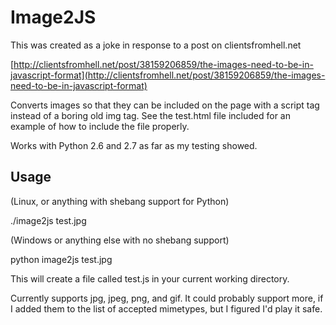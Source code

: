 Image2JS
========

This was created as a joke in response to a post on clientsfromhell.net

[http://clientsfromhell.net/post/38159206859/the-images-need-to-be-in-javascript-format](http://clientsfromhell.net/post/38159206859/the-images-need-to-be-in-javascript-format)

Converts images so that they can be included on the page with a script tag 
instead of a boring old img tag. See the test.html file included for an example
of how to include the file properly.

Works with Python 2.6 and 2.7 as far as my testing showed.

Usage
-----

(Linux, or anything with shebang support for Python)

./image2js test.jpg

(Windows or anything else with no shebang support)

python image2js test.jpg

This will create a file called test.js in your current working directory.

Currently supports jpg, jpeg, png, and gif. It could probably support more, if
I added them to the list of accepted mimetypes, but I figured I'd play it safe.
